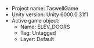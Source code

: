 <!-- UNITY CODE ASSIST INSTRUCTIONS START -->
- Project name: TaswellGame
- Unity version: Unity 6000.0.31f1
- Active game object:
  - Name: ELEV_DOORS
  - Tag: Untagged
  - Layer: Default
<!-- UNITY CODE ASSIST INSTRUCTIONS END -->